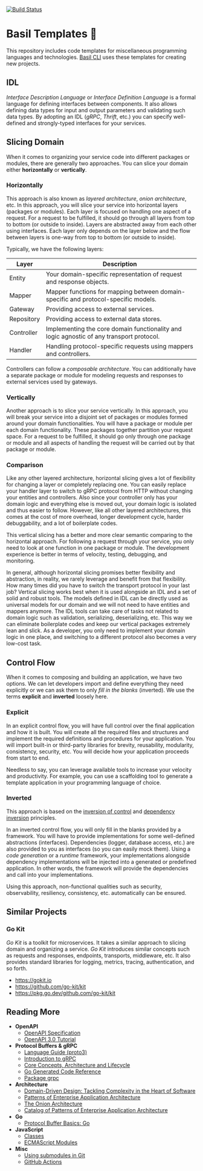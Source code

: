[![Build Status][workflow-image]][workflow-url]

# Basil Templates 🌿

This repository includes code templates for miscellaneous programming languages and technologies.
[Basil CLI](https://github.com/gardenbed/basil-cli) uses these templates for creating new projects.

## IDL

*Interface Description Language* or *Interface Definition Language* is a formal language for defining interfaces between components.
It also allows defining data types for input and output parameters and validating such data types.
By adopting an IDL (_gRPC_, _Thrift_, etc.) you can specify well-defined and strongly-typed interfaces for your services.

## Slicing Domain

When it comes to organizing your service code into different packages or modules, there are generally two approaches.
You can slice your domain either **horizontally** or **vertically**.

### Horizontally

This approach is also known as _layered architecture_, _onion architecture_, etc.
In this approach, you will slice your service into horizontal layers (packages or modules).
Each layer is focused on handling one aspect of a request.
For a request to be fulfilled, it should go through all layers from top to bottom (or outside to inside).
Layers are abstracted away from each other using interfaces.
Each layer only depends on the layer below and the flow between layers is one-way from top to bottom (or outside to inside).

Typically, we have the following layers:

| Layer      | Description                                                                              |
|------------|------------------------------------------------------------------------------------------|
| Entity     | Your domain-specific representation of request and response objects.                     |
| Mapper     | Mapper functions for mapping between domain-specific and protocol-specific models.       |
| Gateway    | Providing access to external services.                                                   |
| Repository | Providing access to external data stores.                                                |
| Controller | Implementing the core domain functionality and logic agnostic of any transport protocol. |
| Handler    | Handling protocol-specific requests using mappers and controllers.                       |

Controllers can follow a *composable architecture*.
You can additionally have a separate package or module for modeling requests and responses to external services used by gateways.

### Vertically

Another approach is to slice your service vertically.
In this approach, you will break your service into a disjoint set of packages or modules formed around your domain functionalities.
You will have a package or module per each domain functionality. These packages together partition your request space.
For a request to be fulfilled, it should go only through one package or module and
all aspects of handling the request will be carried out by that package or module.

### Comparison

Like any other layered architecture, horizontal slicing gives a lot of flexibility for changing a layer or completely replacing one.
You can easily replace your handler layer to switch to gRPC protocol from HTTP without changing your entities and controllers.
Also since your controller only has your domain logic and everything else is moved out, your domain logic is isolated and thus easier to follow.
However, like all other layered architectures, this comes at the cost of more overhead, longer development cycle, harder debuggability, and a lot of boilerplate codes.

This vertical slicing has a better and more clear semantic comparing to the horizontal approach.
For following a request through your service, you only need to look at one function in one package or module.
The development experience is better in terms of velocity, testing, debugging, and monitoring.

In general, although horizontal slicing promises better flexibility and abstraction, in reality, we rarely leverage and benefit from that flexibility.
How many times did you have to switch the transport protocol in your last job?
Vertical slicing works best when it is used alongside an IDL and a set of solid and robust tools.
The models defined in IDL can be directly used as universal models for our domain and we will not need to have entities and mappers anymore.
The IDL tools can take care of tasks not related to domain logic such as validation, serializing, deserializing, etc.
This way we can eliminate boilerplate codes and keep our vertical packages extremely lean and slick.
As a developer, you only need to implement your domain logic in one place, and switching to a different protocol also becomes a very low-cost task.

## Control Flow

When it comes to composing and building an application, we have two options.
We can let developers import and define everything they need explicitly or we can ask them to only *fill in the blanks* (inverted).
We use the terms **explicit** and **inverted** loosely here.

### Explicit

In an explicit control flow, you will have full control over the final application and how it is built.
You will create all the required files and structures and implement the required definitions and procedures for your application.
You will import built-in or third-party libraries for brevity, reusability, modularity, consistency, security, etc.
You will decide how your application proceeds from start to end.

Needless to say, you can leverage available tools to increase your velocity and productivity.
For example, you can use a scaffolding tool to generate a template application in your programming language of choice.

### Inverted

This approach is based on the [inversion of control](https://en.wikipedia.org/wiki/Inversion_of_control)
and [dependency inversion](https://en.wikipedia.org/wiki/Dependency_inversion_principle) principles.

In an inverted control flow, you will only fill in the blanks provided by a framework.
You will have to provide implementations for some well-defined abstractions (interfaces).
Dependencies (logger, database access, etc.) are also provided to you as interfaces (so you can easily mock them).
Using a *code generation* or a *runtime* framework,
your implementations alongside dependency implementations will be injected into a generated or predefined application.
In other words, the framework will provide the dependencies and call into your implementations.

Using this approach, non-functional qualities such as security, observability, resiliency, consistency, etc. automatically can be ensured.

## Similar Projects

### Go Kit

*Go Kit* is a toolkit for microservices. It takes a similar approach to slicing domain and organizing a service.
*Go Kit* introduces similar concepts such as requests and responses, endpoints, transports, middleware, etc.
It also provides standard libraries for logging, metrics, tracing, authentication, and so forth.

  - https://gokit.io
  - https://github.com/go-kit/kit
  - https://pkg.go.dev/github.com/go-kit/kit

## Reading More

  - **OpenAPI**
    - [OpenAPI Specification](https://swagger.io/specification)
    - [OpenAPI 3.0 Tutorial](https://app.swaggerhub.com/help/tutorials/openapi-3-tutorial)
  - **Protocol Buffers & gRPC**
    - [Language Guide (proto3)](https://developers.google.com/protocol-buffers/docs/proto3)
    - [Introduction to gRPC](https://grpc.io/docs/what-is-grpc/introduction)
    - [Core Concepts, Architecture and Lifecycle](https://grpc.io/docs/what-is-grpc/core-concepts)
    - [Go Generated Code Reference](https://grpc.io/docs/languages/go/generated-code)
    - [Package grpc](https://pkg.go.dev/google.golang.org/grpc)
  - **Architecture**
    - [Domain-Driven Design: Tackling Complexity in the Heart of Software](https://www.amazon.com/Domain-Driven-Design-Tackling-Complexity-Software/dp/0321125215)
    - [Patterns of Enterprise Application Architecture](https://www.amazon.com/Patterns-Enterprise-Application-Architecture-Martin/dp/0321127420)
    - [The Onion Architecture](https://jeffreypalermo.com/2008/07/the-onion-architecture-part-1)
    - [Catalog of Patterns of Enterprise Application Architecture](https://martinfowler.com/eaaCatalog)
  - **Go**
    - [Protocol Buffer Basics: Go](https://developers.google.com/protocol-buffers/docs/gotutorial)
  - **JavaScript**
    - [Classes](https://developer.mozilla.org/en-US/docs/Web/JavaScript/Reference/Classes)
    - [ECMAScript Modules](https://nodejs.org/api/esm.html)
  - **Misc**
    - [Using submodules in Git](https://www.vogella.com/tutorials/GitSubmodules/article.html)
    - [GitHub Actions](https://docs.github.com/en/actions)


[workflow-url]: https://github.com/gardenbed/basil-templates/actions
[workflow-image]: https://github.com/gardenbed/basil-templates/workflows/Go/badge.svg
